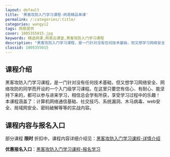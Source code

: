 ```yaml
---
layout: default
title: '黑客攻防入门学习课程-网易精品单课'
permalink: /:categories/:title/
categories: wangyi2
tags: 网易提供
cover: 1005355015.jpg
keywords: 精选网课,网易云课堂,黑客攻防入门学习课程
description: "黑客攻防入门学习课程，是一门针对没有任何技术基础，但又想学习网络安全、网络攻防的同学而开设的一个入门级学习课程。在这里只要您有信心、有耐心、能坚持下来的，都可以参与进来学习，相信总会学有所获"
classid: 1005355015
---
```


## 课程介绍

黑客攻防入门学习课程，是一门针对没有任何技术基础，但又想学习网络安全、网络攻防的同学而开设的一个入门级学习课程。在这里只要您有信心、有耐心、能坚持下来的，都可以参与进来学习，相信总会学有所获，享受学习过程中的乐趣！
本课程涵盖了：计算机网络通信基础、社交技巧、系统漏洞、木马病毒、web安全、局域网安全、密码破解等等的实战内容。

## 课程内容与报名入口

部分课程 **限时** 折扣中，课程内容详细介绍见：[黑客攻防入门学习课程-详情介绍](https://study.163.com/course/introduction/1005355015.htm?share=1&shareId=1025206652&utm_campaign=share&utm_medium=iphoneShare&utm_source=&utm_u=1025206652)

**优惠报名入口**：[黑客攻防入门学习课程-报名学习](https://study.163.com/course/introduction/1005355015.htm?share=1&shareId=1025206652&utm_campaign=share&utm_medium=iphoneShare&utm_source=&utm_u=1025206652)

